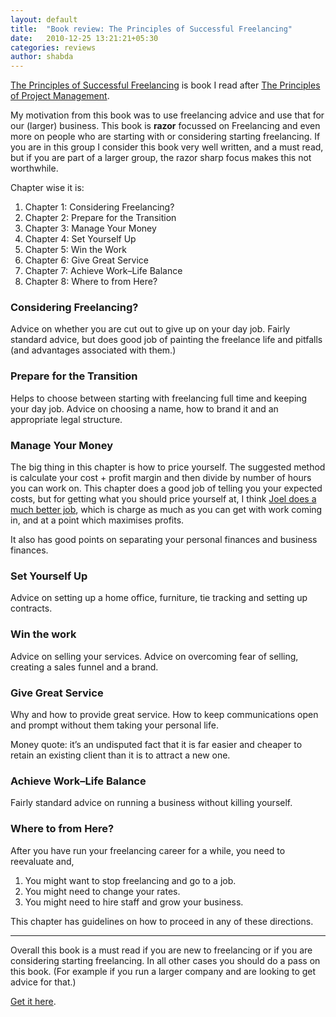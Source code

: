 ```yaml
---
layout: default
title:  "Book review: The Principles of Successful Freelancing"
date:   2010-12-25 13:21:21+05:30
categories: reviews
author: shabda
---
```

[The Principles of Successful Freelancing](http://www.sitepoint.com/books/freelancer1/)
is book I read after [The Principles of
Project Management](http://agiliq.com/blog/2010/12/book-review-the-principles-of-project-management/).

My motivation from this book was to use freelancing advice and use that for our
(larger) business. This book is **razor** focussed on Freelancing and even more
on people who are starting with or considering starting freelancing. If you are
in this group I consider this book very well written, and a must read, but if you
are part of a larger group, the razor sharp focus makes this not worthwhile.

Chapter wise it is:

1. Chapter 1: Considering Freelancing?
2. Chapter 2: Prepare for the Transition
3. Chapter 3: Manage Your Money
4. Chapter 4: Set Yourself Up
5. Chapter 5: Win the Work
6. Chapter 6: Give Great Service
7. Chapter 7: Achieve Work–Life Balance
8. Chapter 8: Where to from Here?


### Considering Freelancing?

Advice on whether you are cut out to give up on your day job. Fairly standard advice,
but does good job of painting the freelance life and pitfalls (and advantages associated with them.)


### Prepare for the Transition

Helps to choose between starting with freelancing full time and keeping your day job. Advice on choosing a name,
how to brand it and an appropriate legal structure.


### Manage Your Money

The big thing in this chapter is how to price yourself. The suggested method is calculate your cost + profit margin
and then divide by number of hours you can work on. This chapter does a good job of telling you your expected costs,
but for getting what you should price yourself at, I think
[Joel does a much better job](http://www.joelonsoftware.com/articles/CamelsandRubberDuckies.html), which is charge
as much as you can get with work coming in, and at a point which maximises profits.

It also has good points on separating your personal finances and business finances.


### Set Yourself Up

Advice on setting up a home office, furniture, tie tracking and setting up contracts.


### Win the work

Advice on selling your services. Advice on overcoming fear of selling, creating a sales funnel and a brand.

### Give Great Service

Why and how to provide great service. How to keep communications open and prompt
without them taking your personal life.

Money quote:  it’s an undisputed fact that it is far easier and cheaper to retain an existing
client than it is to attract a new one.

### Achieve Work–Life Balance

Fairly standard advice on running a business without killing yourself.

### Where to from Here?

After you have run your freelancing career for a while, you need to reevaluate and,

1. You might want to stop freelancing and go to a job.
2. You might need to change your rates.
3. You might need to hire staff and grow your business.

This chapter has guidelines on how to proceed in any of these directions.

---------------------------

Overall this book is a must read if you are new to freelancing or if you are considering
starting freelancing. In all other cases you should do a pass on this book. (For example if you run a
larger company and are looking to get advice for that.)

[Get it here](http://www.sitepoint.com/books/freelancer1/).



